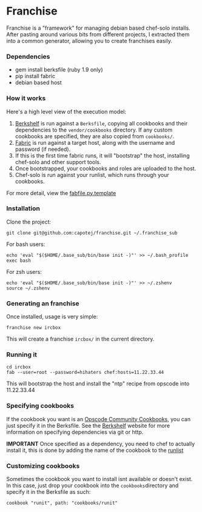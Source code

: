 # Franchise 

Franchise is a "framework" for managing debian based chef-solo installs. After pasting around various bits from different projects, I extracted them into a common generator, allowing you to create franchises easily.

### Dependencies
* gem install berksfile (ruby 1.9 only)
* pip install fabric
* debian based host

### How it works
Here's a high level view of the execution model:

1. [Berkshelf](http://berkshelf.com/) is run against a ```Berksfile```, copying all cookbooks and their dependencies to the ```vendor/cookbooks``` directory. If any custom cookbooks are specified, they are also copied from ```cookbooks/```. 
2. [Fabric](http://fabfile.org) is run against a target host, along with the username and password (if needed).
3. If this is the first time fabric runs, it will "bootstrap" the host, installing chef-solo and other support tools.
4. Once bootstrapped, your cookbooks and roles are uploaded to the host.
5. Chef-solo is run against your runlist, which runs through your cookbooks.

For more detail, view the [fabfile.py.template](https://github.com/capotej/franchise/blob/master/share/franchise/fabfile.py.template)

### Installation

Clone the project:

    git clone git@github.com:capotej/franchise.git ~/.franchise_sub

For bash users:

    echo 'eval "$($HOME/.base_sub/bin/base init -)"' >> ~/.bash_profile
    exec bash

For zsh users:

    echo 'eval "$($HOME/.base_sub/bin/base init -)"' >> ~/.zshenv
    source ~/.zshenv

### Generating an franchise

Once installed, usage is very simple:

    franchise new ircbox 

This will create a franchise ```ircbox/``` in the current directory.

### Running it

    cd ircbox
    fab --user=root --password=hihaters chef:hosts=11.22.33.44

This will bootstrap the host and install the "ntp" recipe from opscode into 11.22.33.44

### Specifying cookbooks

If the cookbook you want is an [Opscode Community Cookbooks](http://community.opscode.com/cookbooks), you can just specify it in the Berksfile. See the [Berkshelf](http://berkshelf.com) website for more information on specifying dependencies via git or http. 

**IMPORTANT**
Once specified as a dependency, you need to chef to actually install it, this is done by adding the name of the cookbook to the [runlist](https://github.com/capotej/franchise/blob/master/share/franchise/role.thing.json.template#L9)

### Customizing cookbooks

Sometimes the cookbook you want to install isnt available or doesn't exist. In this case, just drop your cookbook into the ```cookbooks```directory and specify it in the Berksfile as such:

    cookbook "runit", path: "cookbooks/runit"






